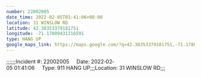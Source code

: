 ```yaml
---
number: 22002005
date_time: 2022-02-05T01:41:06+00:00
location: 31 WINSLOW RD
latitude: 42.38353379181751
longitude: -71.17809431216591
type: HANG UP
google_maps_link: https://maps.google.com/?q=42.38353379181751,-71.17809431216591
---
```


;;;;;;Incident #: 22002005     Date: 2022‐02‐05 01:41:06     Type: 911 HANG UP;;;Location: 31 WINSLOW RD;;;
